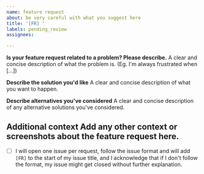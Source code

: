 ```yaml
---
name: feature request
about: be very careful with what you suggest here
title: '[FR] '
labels: pending_review
assignees:

---
```


**Is your feature request related to a problem? Please describe.**
A clear and concise description of what the problem is. (Eg. I'm always frustrated when [...])

**Describe the solution you'd like**
A clear and concise description of what you want to happen.

**Describe alternatives you've considered**
A clear and concise description of any alternative solutions you've considered.

**Additional context**
Add any other context or screenshots about the feature request here.
---

- [ ] I will open one issue per request, follow the issue format and will add `[FR]` to the start of my issue title, and I acknowledge that if I don't follow the format, my issue might get closed without further explanation.
